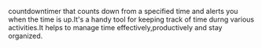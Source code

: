 countdowntimer that counts down from a specified time and alerts you when the time is up.It's a handy tool for keeping track of time durng various activities.It helps to manage time effectively,productively and stay organized.
